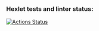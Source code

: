### Hexlet tests and linter status:
[![Actions Status](https://github.com/constvict/frontend-project-12/workflows/hexlet-check/badge.svg)](https://github.com/constvict/frontend-project-12/actions)